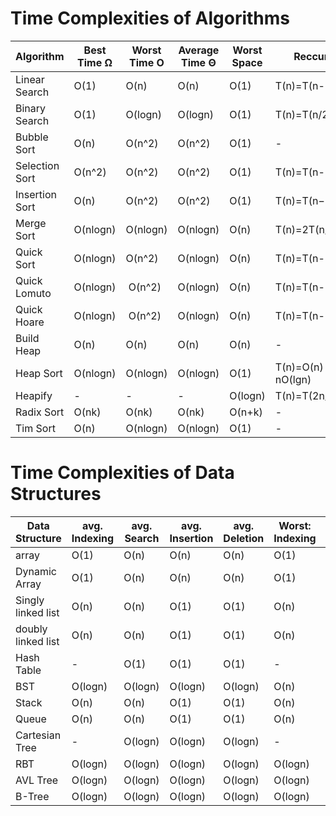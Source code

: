 # Time Complexities of Algorithms

| Algorithm      | Best Time Ω | Worst Time O | Average Time Θ | Worst Space | Reccursion          |
| -------------- | ----------- | ------------ | -------------- | ----------- | ------------------- |
| Linear Search  | O(1)        | O(n)         | O(n)           | O(1)        | T(n)=T(n-1) + B     |
| Binary Search  | O(1)        | O(logn)      | O(logn)        | O(1)        | T(n)=T(n/2)+1       |
| Bubble Sort    | O(n)        | O(n^2)       | O(n^2)         | O(1)        |          -          |
| Selection Sort | O(n^2)      | O(n^2)       | O(n^2)         | O(1)        | T(n)=T(n-1) -1      |
| Insertion Sort | O(n)        | O(n^2)       | O(n^2)         | O(1)        | T(n)=T(n−1)+n       |
| Merge Sort     | O(nlogn)    | O(nlogn)     | O(nlogn)       | O(n)        | T(n)=2T(n/2)+n      |
| Quick Sort     | O(nlogn)    | O(n^2)       | O(nlogn)       | O(n)        | T(n)=T(n-1)+O(n)    |
| Quick Lomuto   | O(nlogn)    |  O(n^2)      | O(nlogn)       | O(n)        | T(n)=T(n-1)+O(n)    |
| Quick Hoare    | O(nlogn)    |  O(n^2)      | O(nlogn)       | O(n)        | T(n)=T(n-1)+O(n)    |
| Build Heap     | O(n)        | O(n)         | O(n)           | O(n)        |          -          |
| Heap Sort      | O(nlogn)    | O(nlogn)     | O(nlogn)       | O(1)        | T(n)=O(n) + nO(lgn) |
| Heapify        |      -      |       -      |        -       | O(logn)     | T(n)=T(2n/3)+O(1)   |
| Radix Sort     | O(nk)       | O(nk)        | O(nk)          | O(n+k)      |          -          |
| Tim Sort       | O(n)        | O(nlogn)     | O(nlogn)       | O(1)        |          -          |

# Time Complexities of Data Structures

| Data Structure     | avg. Indexing | avg. Search | avg. Insertion | avg. Deletion | Worst: Indexing | Worst: Search | Worst: Insertion | Worst: Deletion | Worst: Space |
| ------------------ | ------------- | ----------- | -------------- | ------------- | --------------- | ------------- | ---------------- | --------------- | ------------ |
| array              | O(1)          | O(n)        | O(n)           | O(n)          | O(1)            | O(n)          | O(n)             | O(n)            | O(n)         |
| Dynamic Array      | O(1)          | O(n)        | O(n)           | O(n)          | O(1)            | O(n)          | O(n)             | O(n)            | O(n)         |
| Singly linked list | O(n)          | O(n)        | O(1)           | O(1)          | O(n)            | O(n)          | O(1)             | O(1)            | O(n)         |
| doubly linked list | O(n)          | O(n)        | O(1)           | O(1)          | O(n)            | O(n)          | O(1)             | O(1)            | O(n)         |
| Hash Table         | -             | O(1)        | O(1)           | O(1)          | -               | O(n)          | O(n)             | O(n)            | O(n)         |
| BST                | O(logn)       | O(logn)     | O(logn)        | O(logn)       | O(n)            | O(n)          | O(n)             | O(n)            | O(n)         |
| Stack              | O(n)          | O(n)        | O(1)           | O(1)          | O(n)            | O(n)          | O(1)             | O(1)            | O(n)         |
| Queue              | O(n)          | O(n)        | O(1)           | O(1)          | O(n)            | O(n)          | O(1)             | O(1)            | O(n)         |
| Cartesian Tree     | -             | O(logn)     | O(logn)        | O(logn)       | -               | O(n)          | O(n)             | O(n)            | O(n)         |
| RBT                | O(logn)       | O(logn)     | O(logn)        | O(logn)       | O(logn)         | O(logn)       | O(logn)          | O(logn)         | O(n)         |
| AVL Tree           | O(logn)       | O(logn)     | O(logn)        | O(logn)       | O(logn)         | O(logn)       | O(logn)          | O(logn)         | O(n)         |
| B-Tree             | O(logn)       | O(logn)     | O(logn)        | O(logn)       | O(logn)         | O(logn)       | O(logn)          | O(logn)         | O(n)         |
